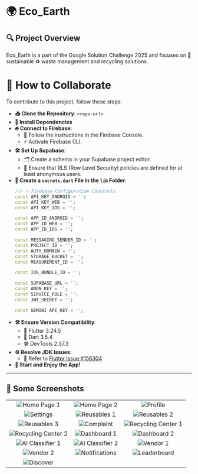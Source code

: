 # 🌍 Eco_Earth

## 🔍 Project Overview

Eco_Earth is a part of the Google Solution Challenge 2025 and focuses on 🌱 sustainable ♻️ waste management and recycling solutions.

# 🤝 How to Collaborate

To contribute to this project, follow these steps:

- **📥 Clone the Repository**: `<repo-url>`
- **🔧 Install Dependencies**
- **🔥 Connect to Firebase**:
  - 📜 Follow the instructions in the Firebase Console.
  - ⚡ Activate Firebase CLI.
- **🛠️ Set Up Supabase**:
  - 🗂️ Create a schema in your Supabase project editor.
  - 🔐 Ensure that RLS (Row Level Security) policies are defined for at least anonymous users.
- **📄 Create a `secrets.dart` File in the `lib` Folder**:
   ```dart
   /// 🔥 Firebase Configuration Constants
   const API_KEY_ANDROID = '';
   const API_KEY_WEB = '';
   const API_KEY_IOS = '';
   
   const APP_ID_ANDROID = '';
   const APP_ID_WEB = '';
   const APP_ID_IOS = '';
   
   const MESSAGING_SENDER_ID = '';
   const PROJECT_ID = '';
   const AUTH_DOMAIN = '';
   const STORAGE_BUCKET = '';
   const MEASUREMENT_ID = '';
   
   const IOS_BUNDLE_ID = '';
   
   const SUPABASE_URL = '';
   const ANON_KEY = '';
   const SERVICE_ROLE = '';
   const JWT_SECRET = '';
   
   const GEMINI_API_KEY = '';
   ```
- **🛠️ Ensure Version Compatibility**:
  - 🦋 Flutter 3.24.5
  - 🎯 Dart 3.5.4
  - 🛠️ DevTools 2.37.3
- **⚙️ Resolve JDK Issues**:
  - 📌 Refer to [Flutter Issue #156304](https://github.com/flutter/flutter/issues/156304#issuecomment-2397707812)
- **🚀 Start and Enjoy the App!**

---
## 📸 Some Screenshots

| | | |
|:-------------------------:|:-------------------------:|:-------------------------:|
| ![Home Page 1](https://github.com/user-attachments/assets/bedf19d7-dfbf-41f1-bae9-d1f99cff7274) | ![Home Page 2](https://github.com/user-attachments/assets/124094ff-de41-4ed5-9b66-2b02719005dd) | ![Profile](https://github.com/user-attachments/assets/3f12bbdc-e2bc-4182-aa94-c68a16e8ba57) |
| ![Settings](https://github.com/user-attachments/assets/05d633eb-cda4-4ea5-a897-cf27ec831631) | ![Reusables 1](https://github.com/user-attachments/assets/7c2743c8-52ac-46af-81bf-4543b522f7ec) | ![Reusables 2](https://github.com/user-attachments/assets/5620a762-b816-4edb-ae52-d4e6cba7c121) |
| ![Reusables 3](https://github.com/user-attachments/assets/5ceee140-a35e-4512-9d4f-ee6d6744f6d1) | ![Complaint](https://github.com/user-attachments/assets/99f7c9a4-5ecd-46f7-8be7-8081c269ff23) | ![Recycling Center 1](https://github.com/user-attachments/assets/1781df46-0685-488a-80c7-6d1ce7f1ca69) |
| ![Recycling Center 2](https://github.com/user-attachments/assets/e3a6a420-1c1b-46b9-869b-cfb52baf3008) | ![Dashboard 1](https://github.com/user-attachments/assets/6b3b8315-331c-4827-89a8-22e0e5d8e6a8) | ![Dashboard 2](https://github.com/user-attachments/assets/7d454b69-63ec-427c-9415-148b3fd3bef3) |
| ![AI Classifier 1](https://github.com/user-attachments/assets/15d1af27-dec0-4105-806a-19dd6bfc5cc7) | ![AI Classifier 2](https://github.com/user-attachments/assets/76b8251a-d67a-4f3d-9d68-76dd2cae7ae5) | ![Vendor 1](https://github.com/user-attachments/assets/96e62e00-19f2-45ac-9df5-42a0b0556ba1) |
| ![Vendor 2](https://github.com/user-attachments/assets/1177dbda-daf6-4bae-b2fb-4495dd2850c6) | ![Notifications](https://github.com/user-attachments/assets/b9602b6d-09be-432b-b05c-c9c5e71b6fe1) | ![Leaderboard](https://github.com/user-attachments/assets/9f7cd336-5ac3-4823-ba30-d6207a637ad4) |
| ![Discover](https://github.com/user-attachments/assets/18d589b4-28cc-4c89-829a-43aa1fc8c8b5) | | |

